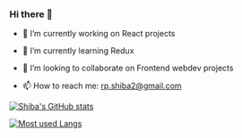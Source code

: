 ### Hi there 👋





- 🔭 I’m currently working on React projects
- 🌱 I’m currently learning Redux
- 👯 I’m looking to collaborate on Frontend webdev projects


- 📫 How to reach me: rp.shiba2@gmail.com



[![Shiba's GitHub stats](https://github-readme-stats.vercel.app/api?username=Shiba9999)](https://github.com/Shiba9999/github-readme-stats)

[![Most used Langs](https://github-readme-stats.vercel.app/api/top-langs/?username=Shiba9999)](https://github.com/Shiba9999/github-readme-stats)








